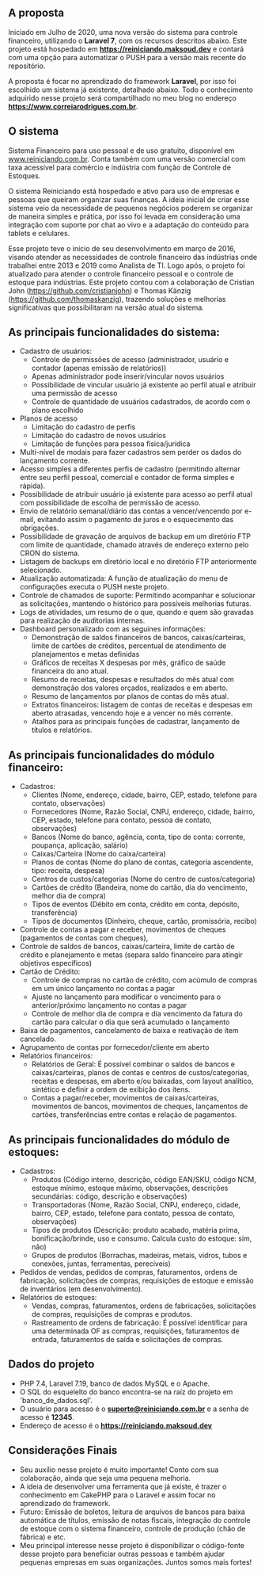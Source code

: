 ## A proposta

Iniciado em Julho de 2020, uma nova versão do sistema para controle financeiro, utilizando o **Laravel 7**, com os recursos descritos abaixo. Este projeto está hospedado em **https://reiniciando.maksoud.dev** e contará com uma opção para automatizar o PUSH para a versão mais recente do repositório.

A proposta é focar no aprendizado do framework **Laravel**, por isso foi escolhido um sistema já existente, detalhado abaixo. Todo o conhecimento adquirido nesse projeto será compartilhado no meu blog no endereço **https://www.correiarodrigues.com.br**.


## O sistema

Sistema Financeiro para uso pessoal e de uso gratuito, disponível em www.reiniciando.com.br. Conta também com uma versão comercial com taxa acessível para comércio e indústria com função de Controle de Estoques.

O sistema Reiniciando está hospedado e ativo para uso de empresas e pessoas que queiram organizar suas finanças. A ideia inicial de criar esse sistema veio da necessidade de pequenos negócios poderem se organizar de maneira simples e prática, por isso foi levada em consideração uma integração com suporte por chat ao vivo e a adaptação do conteúdo para tablets e celulares.

Esse projeto teve o início de seu desenvolvimento em março de 2016, visando atender as necessidades de controle financeiro das indústrias onde trabalhei entre 2013 e 2019 como Analista de TI. Logo após, o projeto foi atualizado para atender o controle financeiro pessoal e o controle de estoque para indústrias. Este projeto contou com a colaboração de Cristian John (https://github.com/cristianjohn) e Thomas Känzig (https://github.com/thomaskanzig), trazendo soluções e melhorias significativas que possibilitaram na versão atual do sistema.


## As principais funcionalidades do sistema:

 - Cadastro de usuários: 
   - Controle de permissões de acesso (administrador, usuário e contador (apenas emissão de relatórios))
   - Apenas administrador pode inserir/vincular novos usuários
   - Possibilidade de vincular usuário já existente ao perfil atual e atribuir uma permissão de acesso
   - Controle de quantidade de usuários cadastrados, de acordo com o plano escolhido
 - Planos de acesso
   - Limitação do cadastro de perfis
   - Limitação do cadastro de novos usuários
   - Limitação de funções para pessoa física/jurídica
 - Multi-nível de modais para fazer cadastros sem perder os dados do lançamento corrente.
 - Acesso simples a diferentes perfis de cadastro (permitindo alternar entre seu perfil pessoal, comercial e contador de forma simples e rápida).
 - Possibilidade de atribuir usuário já existente para acesso ao perfil atual com possibilidade de escolha de permissão de acesso.
 - Envio de relatório semanal/diário das contas a vencer/vencendo por e-mail, evitando assim o pagamento de juros e o esquecimento das obrigações.
 - Possibilidade de gravação de arquivos de backup em um diretório FTP com limite de quantidade, chamado através de endereço externo pelo CRON do sistema.
 - Listagem de backups em diretório local e no diretório FTP anteriormente selecionado.
 - Atualização automatizada: A função de atualização do menu de configurações executa o PUSH neste projeto.
 - Controle de chamados de suporte: Permitindo acompanhar e solucionar as solicitações, mantendo o histórico para possíveis melhorias futuras.
 - Logs de atividades, um resumo de o que, quando e quem são gravadas para realização de auditorias internas.
 - Dashboard personalizado com as seguines informações:
   - Demonstração de saldos financeiros de bancos, caixas/carteiras, limite de cartões de créditos, percentual de atendimento de planejamentos e metas definidas
   - Gráficos de receitas X despesas por mês, gráfico de saúde financeira do ano atual.
   - Resumo de receitas, despesas e resultados do mês atual com demonstração dos valores orçados, realizados e em aberto.
   - Resumo de lançamentos por planos de contas do mês atual.
   - Extratos financeiros: listagem de contas de receitas e despesas em aberto atrasadas, vencendo hoje e a vencer no mês corrente.
   - Atalhos para as principais funções de cadastrar, lançamento de títulos e relatórios.
   
   
## As principais funcionalidades do módulo financeiro:

 - Cadastros: 
   - Clientes (Nome, endereço, cidade, bairro, CEP, estado, telefone para contato, observações)
   - Fornecedores (Nome, Razão Social, CNPJ, endereço, cidade, bairro, CEP, estado, telefone para contato, pessoa de contato, observações)
   - Bancos (Nome do banco, agência, conta, tipo de conta: corrente, poupança, aplicação, salário)
   - Caixas/Carteira (Nome do caixa/carteira)
   - Planos de contas (Nome do plano de contas, categoria ascendente, tipo: receita, despesa)
   - Centros de custos/categorias (Nome do centro de custos/categoria)
   - Cartões de crédito (Bandeira, nome do cartão, dia do vencimento, melhor dia de compra)
   - Tipos de eventos (Débito em conta, crédito em conta, depósito, transferência) 
   - Tipos de documentos (Dinheiro, cheque, cartão, promissória, recibo)
 - Controle de contas a pagar e receber, movimentos de cheques (pagamentos de contas com cheques),
 - Controle de saldos de bancos, caixas/carteira, limite de cartão de crédito e planejamento e metas (separa saldo financeiro para atingir objetivos específicos)
 - Cartão de Crédito:
   - Controle de compras no cartão de crédito, com acúmulo de compras em um único lançamento no contas a pagar
   - Ajuste no lançamento para modificar o vencimento para o anterior/próximo lançamento no contas a pagar
   - Controle de melhor dia de compra e dia vencimento da fatura do cartão para calcular o dia que será acumulado o lançamento
 - Baixa de pagamentos, cancelamento de baixa e reativação de ítem cancelado.
 - Agrupamento de contas por fornecedor/cliente em aberto
 - Relatórios financeiros:
   - Relatórios de Geral: É possível combinar o saldos de bancos e caixas/carteiras, planos de contas e centros de custos/categorias, receitas e despesas, em aberto e/ou baixadas, com layout analítico, sintético e definir a ordem de exibição dos ítens.
   - Contas a pagar/receber, movimentos de caixas/carteiras, movimentos de bancos, movimentos de cheques, lançamentos de cartões, transferências entre contas e relação de pagamentos.


## As principais funcionalidades do módulo de estoques:

 - Cadastros: 
   - Produtos (Código interno, descrição, código EAN/SKU, código NCM, estoque mínimo, estoque máximo, observações, descrições secundárias: código, descrição e observações)
   - Transportadoras (Nome, Razão Social, CNPJ, endereço, cidade, bairro, CEP, estado, telefone para contato, pessoa de contato, observações)
   - Tipos de produtos (Descrição: produto acabado, matéria prima, bonificação/brinde, uso e consumo. Calcula custo do estoque: sim, não)
   - Grupos de produtos (Borrachas, madeiras, metais, vidros, tubos e conexões, juntas, ferramentas, perecíveis)
 - Pedidos de vendas, pedidos de compras, faturamentos, ordens de fabricação, solicitações de compras, requisições de estoque e emissão de inventários (em desenvolvimento).
 - Relatórios de estoques:
   - Vendas, compras, faturamentos, ordens de fabricações, solicitações de compras, requisições de compras e produtos.
   - Rastreamento de ordens de fabricação: É possível identificar para uma determinada OF as compras, requisições, faturamentos de entrada, faturamentos de saída e solicitações de compras.


## Dados do projeto

 - PHP 7.4, Laravel 7.19, banco de dados MySQL e o Apache.
 - O SQL do esquelelto do banco encontra-se na raíz do projeto em 'banco_de_dados.sql'.
 - O usuário para acesso é o **suporte@reiniciando.com.br** e a senha de acesso é **12345**.
 - Endereço de acesso é o **https://reiniciando.maksoud.dev**


## Considerações Finais

 - Seu auxílio nesse projeto é muito importante! Conto com sua colaboração, ainda que seja uma pequena melhoria.
 - A ideia de desenvolver uma ferramenta que já existe, é trazer o conhecimento em CakePHP para o Laravel e assim focar no aprendizado do framework.
 - Futuro: Emissão de boletos, leitura de arquivos de bancos para baixa automática de títulos, emissão de notas fiscais, integração do controle de estoque com o sistema financeiro, controle de produção (chão de fábrica) e etc.
 - Meu principal interesse nesse projeto é disponibilizar o código-fonte desse projeto para beneficiar outras pessoas e também ajudar pequenas empresas em suas organizações. Juntos somos mais fortes!

